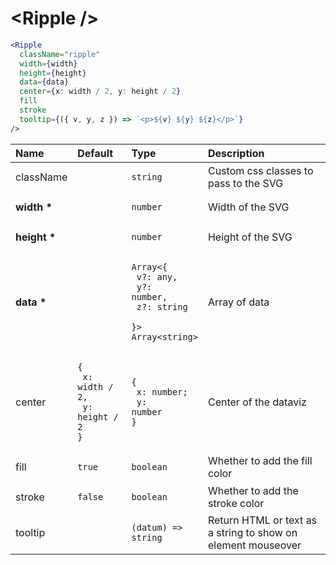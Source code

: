 # \<Ripple \/>

```jsx
<Ripple
  className="ripple"
  width={width}
  height={height}
  data={data}
  center={x: width / 2, y: height / 2}
  fill
  stroke
  tooltip={({ v, y, z }) => `<p>${v} ${y} ${z}</p>`}
/>
```

| Name             | Default                                                            | Type                                                                                                  | Description                                                  |
| :--------------- | :----------------------------------------------------------------- | :---------------------------------------------------------------------------------------------------- | :----------------------------------------------------------- |
| className        |                                                                    | <pre><code>string</code></pre>                                                                        | Custom css classes to pass to the SVG                        |
| <b>width \*</b>  |                                                                    | <pre><code>number</code></pre>                                                                        | Width of the SVG                                             |
| <b>height \*</b> |                                                                    | <pre><code>number</code></pre>                                                                        | Height of the SVG                                            |
| <b>data \*</b>   |                                                                    | <pre><code>Array<{<br> v?: any,<br> y?: number,<br> z?: string <br>}><br>Array\<string\></code></pre> | Array of data                                                |
| center           | <pre><code>{<br> x: width / 2,<br> y: height / 2<br>}</code></pre> | <pre><code>{<br> x: number;<br> y: number<br>}</code></pre>                                           | Center of the dataviz                                        |
| fill             | <pre><code>true</code></pre>                                       | <pre><code>boolean</code></pre>                                                                       | Whether to add the fill color                                |
| stroke           | <pre><code>false</code></pre>                                      | <pre><code>boolean</code></pre>                                                                       | Whether to add the stroke color                              |
| tooltip          |                                                                    | <pre><code>(datum) => string</code></pre>                                                             | Return HTML or text as a string to show on element mouseover |
